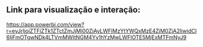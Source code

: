 ## Link para visualização e interação:
https://app.powerbi.com/view?r=eyJrIjoiZTFiZTk1ZTctZmJjMi00ZjAyLWFlMzYtYWQxMzE4ZjM0ZjA2IiwidCI6IjFmOTgwNDk4LTVmMWItNGM4Yy1hYzMwLWFlOTE5MjExMTFmNyJ9
